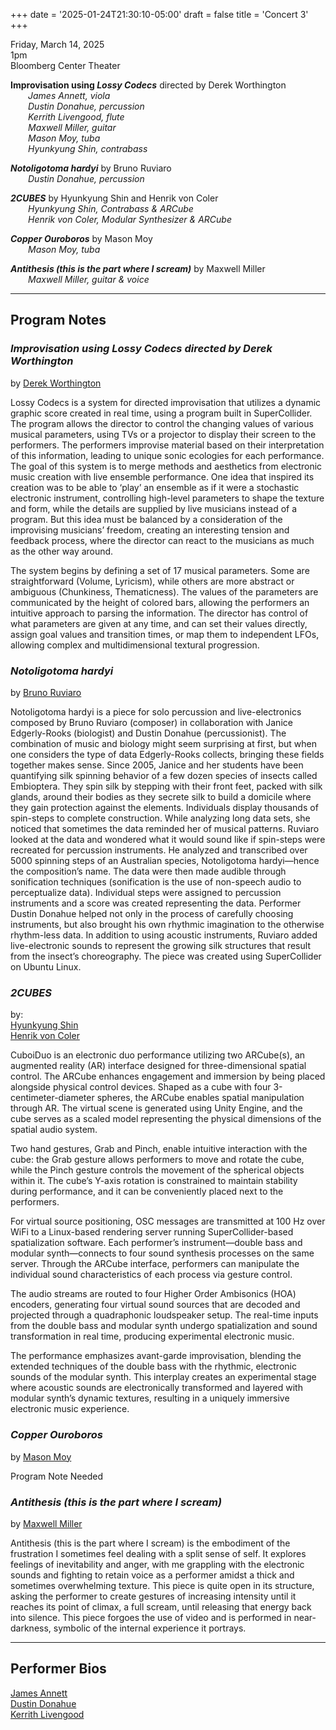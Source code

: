 
+++
date = '2025-01-24T21:30:10-05:00'
draft = false
title = 'Concert 3'
+++

Friday, March 14, 2025  
1pm  
Bloomberg Center Theater


**Improvisation using *Lossy Codecs*** directed by Derek Worthington  
&emsp;&emsp;*James Annett, viola*  
&emsp;&emsp;*Dustin Donahue, percussion*  
&emsp;&emsp;*Kerrith Livengood, flute*  
&emsp;&emsp;*Maxwell Miller, guitar*  
&emsp;&emsp;*Mason Moy, tuba*  
&emsp;&emsp;*Hyunkyung Shin, contrabass*  



***Notoligotoma hardyi*** by Bruno Ruviaro  
&emsp;&emsp;*Dustin Donahue, percussion*  



***2CUBES*** by Hyunkyung Shin and Henrik von Coler  
&emsp;&emsp;*Hyunkyung Shin, Contrabass & ARCube*  
&emsp;&emsp;*Henrik von Coler, Modular Synthesizer & ARCube*  



***Copper Ouroboros*** by Mason Moy  
&emsp;&emsp;*Mason Moy, tuba*  



***Antithesis (this is the part where I scream)*** by Maxwell Miller  
&emsp;&emsp;*Maxwell Miller, guitar & voice*  

---

## Program Notes

### ***Improvisation using *Lossy Codecs*** directed by Derek Worthington*

by [Derek Worthington](/bios/#derek-worthington)

Lossy Codecs is a system for directed improvisation that utilizes a dynamic graphic score created in real time, using a program built in SuperCollider. The program allows the director to control the changing values of various musical parameters, using TVs or a projector to display their screen to the performers. The performers improvise material based on their interpretation of this information, leading to unique sonic ecologies for each performance. The goal of this system is to merge methods and aesthetics from electronic music creation with live ensemble performance. One idea that inspired its creation was to be able to ‘play’ an ensemble as if it were a stochastic electronic instrument, controlling high-level parameters to shape the texture and form, while the details are supplied by live musicians instead of a program. But this idea must be balanced by a consideration of the improvising musicians’ freedom, creating an interesting tension and feedback process, where the director can react to the musicians as much as the other way around.

The system begins by defining a set of 17 musical parameters. Some are straightforward (Volume, Lyricism), while others are more abstract or ambiguous (Chunkiness, Thematicness). The values of the parameters are communicated by the height of colored bars, allowing the performers an intuitive approach to parsing the information. The director has control of what parameters are given at any time, and can set their values directly, assign goal values and transition times, or map them to independent LFOs, allowing complex and multidimensional textural progression.

### *Notoligotoma hardyi*

by [Bruno Ruviaro](/bios/#bruno-ruviaro)

Notoligotoma hardyi is a piece for solo percussion and live-electronics composed by Bruno Ruviaro (composer) in collaboration with Janice Edgerly-Rooks (biologist) and Dustin Donahue (percussionist). The combination of music and biology might seem surprising at first, but when one considers the type of data Edgerly-Rooks collects, bringing these fields together makes sense. Since 2005, Janice and her students have been quantifying silk spinning behavior of a few dozen species of insects called Embioptera. They spin silk by stepping with their front feet, packed with silk glands, around their bodies as they secrete silk to build a domicile where they gain protection against the elements. Individuals display thousands of spin-steps to complete construction. While analyzing long data sets, she noticed that sometimes the data reminded her of musical patterns. Ruviaro looked at the data and wondered what it would sound like if spin-steps were recreated for percussion instruments. He analyzed and transcribed over 5000 spinning steps of an Australian species, Notoligotoma hardyi—hence the composition’s name. The data were then made audible through sonification techniques (sonification is the use of non-speech audio to perceptualize data). Individual steps were assigned to percussion instruments and a score was created representing the data. Performer Dustin Donahue helped not only in the process of carefully choosing instruments, but also brought his own rhythmic imagination to the otherwise rhythm-less data. In addition to using acoustic instruments, Ruviaro added live-electronic sounds to represent the growing silk structures that result from the insect’s choreography. The piece was created using SuperCollider on Ubuntu Linux.

### *2CUBES*

by:  
[Hyunkyung Shin](/bios/#hyunkyung-shin)  
[Henrik von Coler](/bios/#henrik-von-coler)  


CuboiDuo is an electronic duo performance utilizing two ARCube(s), an augmented reality (AR) interface designed for three-dimensional spatial control. The ARCube enhances engagement and immersion by being placed alongside physical control devices. Shaped as a cube with four 3-centimeter-diameter spheres, the ARCube enables spatial manipulation through AR. The virtual scene is generated using Unity Engine, and the cube serves as a scaled model representing the physical dimensions of the spatial audio system.

Two hand gestures, Grab and Pinch, enable intuitive interaction with the cube: the Grab gesture allows performers to move and rotate the cube, while the Pinch gesture controls the movement of the spherical objects within it. The cube’s Y-axis rotation is constrained to maintain stability during performance, and it can be conveniently placed next to the performers.

For virtual source positioning, OSC messages are transmitted at 100 Hz over WiFi to a Linux-based rendering server running SuperCollider-based spatialization software. Each performer’s instrument—double bass and modular synth—connects to four sound synthesis processes on the same server. Through the ARCube interface, performers can manipulate the individual sound characteristics of each process via gesture control.

The audio streams are routed to four Higher Order Ambisonics (HOA) encoders, generating four virtual sound sources that are decoded and projected through a quadraphonic loudspeaker setup. The real-time inputs from the double bass and modular synth undergo spatialization and sound transformation in real time, producing experimental electronic music.

The performance emphasizes avant-garde improvisation, blending the extended techniques of the double bass with the rhythmic, electronic sounds of the modular synth. This interplay creates an experimental stage where acoustic sounds are electronically transformed and layered with modular synth’s dynamic textures, resulting in a uniquely immersive electronic music experience.

### *Copper Ouroboros*

by [Mason Moy](/bios/#mason-moy)

Program Note Needed

### *Antithesis (this is the part where I scream)*

by [Maxwell Miller](/bios/#maxwell-miller)

Antithesis (this is the part where I scream) is the embodiment of the frustration I sometimes feel dealing with a split sense of self. It explores feelings of inevitability and anger, with me grappling with the electronic sounds and fighting to retain voice as a performer amidst a thick and sometimes overwhelming texture. This piece is quite open in its structure, asking the performer to create gestures of increasing intensity until it reaches its point of climax, a full scream, until releasing that energy back into silence. This piece forgoes the use of video and is performed in near-darkness, symbolic of the internal experience it portrays.

---

## Performer Bios

[James Annett](/bios/#james-annett)  
[Dustin Donahue](/bios/#dustin-donahue)  
[Kerrith Livengood](/bios/#kerrith-livengood)  

